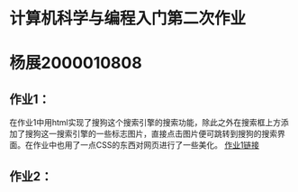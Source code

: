 # 计算机科学与编程入门第二次作业
# 杨展2000010808
## 作业1：
在作业1中用html实现了搜狗这个搜索引擎的搜索功能，除此之外在搜索框上方添加了搜狗这一搜索引擎的一些标志图片，直接点击图片便可跳转到搜狗的搜索界面。在作业中也用了一点CSS的东西对网页进行了一些美化。
[作业1链接](https://xiaobya.github.io/xy.github.io/hw1.html)
## 作业2：
